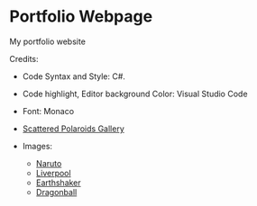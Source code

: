 # Portfolio Webpage
My portfolio website

Credits:
- Code Syntax and Style: C#.
- Code highlight, Editor background Color: Visual Studio Code
- Font: Monaco
- [Scattered Polaroids Gallery](https://github.com/codrops/ScatteredPolaroidsGallery)

- Images:
  - [Naruto](http://wallpaper-gallery.net/images/wallpaper-laptop-naruto/wallpaper-laptop-naruto-23.jpg)
  - [Liverpool](https://wallpaperscraft.com/image/liverpool_uefa_evrofinal_england_cup_27760_1920x1080.jpg)
  - [Earthshaker](http://wallpapersdota2.com/wp-content/uploads/2015/02/wallpapersdota2.com-699.jpg)
  - [Dragonball](http://wallpapersafari.com/w/hQ4VgI/)

